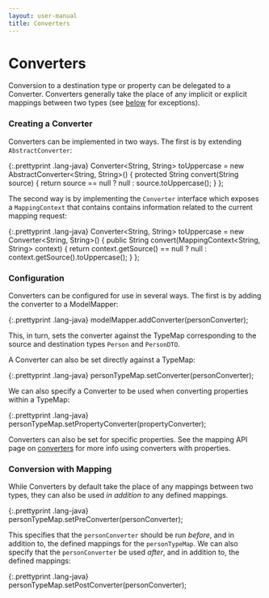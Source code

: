 ```yaml
---
layout: user-manual
title: Converters
---
```


# Converters

Conversion to a destination type or property can be delegated to a Converter. Converters generally take the place of any implicit or explicit mappings between two types (see [below](#conversion-with-mapping) for exceptions).

### Creating a Converter

Converters can be implemented in two ways. The first is by extending `AbstractConverter`:

{:.prettyprint .lang-java}
	Converter<String, String> toUppercase = new AbstractConverter<String, String>() {
	  protected String convert(String source) {
	    return source == null ? null : source.toUppercase();
	  }
	};

The second way is by implementing the `Converter` interface which exposes a `MappingContext` that contains contains information related to the current mapping request:

{:.prettyprint .lang-java}
	Converter<String, String> toUppercase = new Converter<String, String>() {
	  public String convert(MappingContext<String, String> context) {
	    return context.getSource() == null ? null : context.getSource().toUppercase();
	  }
	};

### Configuration

Converters can be configured for use in several ways. The first is by adding the converter to a ModelMapper:

{:.prettyprint .lang-java}
	modelMapper.addConverter(personConverter);

This, in turn, sets the converter against the TypeMap corresponding to the source and destination types `Person` and `PersonDTO`.

A Converter can also be set directly against a TypeMap:

{:.prettyprint .lang-java}
	personTypeMap.setConverter(personConverter);

We can also specify a Converter to be used when converting properties within a TypeMap:

{:.prettyprint .lang-java}
	personTypeMap.setPropertyConverter(propertyConverter);

Converters can also be set for specific properties. See the mapping API page on [converters](/user-manual/property-mapping/#converters) for more info using converters with properties.

### Conversion with Mapping

While Converters by default take the place of any mappings between two types, they can also be used _in addition to_ any defined mappings.

{:.prettyprint .lang-java}
	personTypeMap.setPreConverter(personConverter);
	
This specifies that the `personConverter` should be run _before_, and in addition to, the defined mappings for the `personTypeMap`. We can also specify that the `personConverter` be used _after_, and in addition to, the defined mappings:
	
{:.prettyprint .lang-java}
	personTypeMap.setPostConverter(personConverter);
    